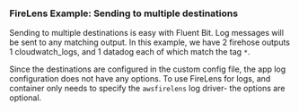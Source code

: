 ### FireLens Example: Sending to multiple destinations

Sending to multiple destinations is easy with Fluent Bit. Log messages will be sent to any matching output. In this example, we have 2 firehose outputs 1 cloudwatch_logs, and 1 datadog each of which match the tag `*`.

Since the destinations are configured in the custom config file, the app log configuration does not have any options. To use FireLens for logs, and container only needs to specify the `awsfirelens` log driver- the options are optional.
